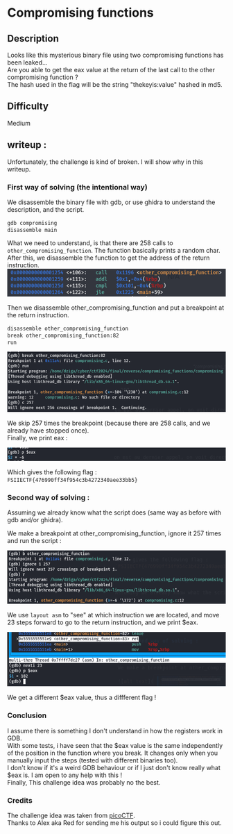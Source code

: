 # Compromising functions  
## Description  

Looks like this mysterious binary file using two compromising functions has been leaked...  
Are you able to get the eax value at the return of the last call to the other compromising function ?  
The hash used in the flag will be the string "thekeyis:value" hashed in md5.  

## Difficulty  

Medium  

## writeup :  
Unfortunately, the challenge is kind of broken. I will show why in this writeup.  

### First way of solving (the intentional way)
We disassemble the binary file with gdb, or use ghidra to understand the description, and the script.

```
gdb compromising  
disassemble main   
```

What we need to understand, is that there are 258 calls to `other_compromising_function`. The function basically prints a random char.  
After this, we disassemble the function to get the address of the return instruction.  
![alt text](images/compromising_functions_1.png)  

Then we disassemble other_compromising_function and put a breakpoint at the return instruction.  

```
disassemble other_compromising_function
break other_compromising_function:82
run 
```
![alt text](images/compromising_functions_2.png)  

We skip 257 times the breakpoint (because there are 258 calls, and we already have stopped once).  
Finally, we print eax :

![alt text](images/compromising_functions_3.png)

Which gives the following flag :  
`FSIIECTF{476990ff34f954c3b4272340aee33bb5}`

### Second way of solving :

Assuming we already know what the script does (same way as before with gdb and/or ghidra).  

We make a breakpoint at other_compromising_function, ignore it 257 times and run the script :  

![alt text](images/compromising_functions_4.png)  

We use `layout asm` to "see" at which instruction we are located, and move 23 steps forward to go to the return instruction, and we print $eax.  

![alt text](images/compromising_functions_5.png)

We get a different $eax value, thus a diffferent flag !  

### Conclusion

I assume there is something I don't understand in how the registers work in GDB.   
With some tests, i have seen that the $eax value is the same independently of the position in the function where you break. It changes only when you manually input the steps (tested with different binaries too).  
I don't know if it's a weird GDB behaviour or if I just don't know really what $eax is. I am open to any help with this !  
Finally, This challenge idea was probably no the best.  
 

### Credits
The challenge idea was taken from [picoCTF](https://play.picoctf.org/practice/challenge/396?category=3&page=2).  
Thanks to Alex aka Red for sending me his output so i could figure this out.  